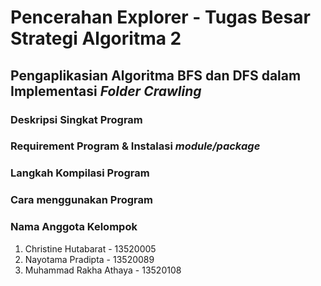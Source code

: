 # Pencerahan Explorer - Tugas Besar Strategi Algoritma 2 <br>
## Pengaplikasian Algoritma BFS dan DFS dalam Implementasi <i>Folder Crawling</i>

### Deskripsi Singkat Program

### Requirement Program & Instalasi <i>module/package</i>

### Langkah Kompilasi Program

### Cara menggunakan Program

### Nama Anggota Kelompok
1. Christine Hutabarat    - 13520005
2. Nayotama Pradipta      - 13520089 
3. Muhammad Rakha Athaya  - 13520108


